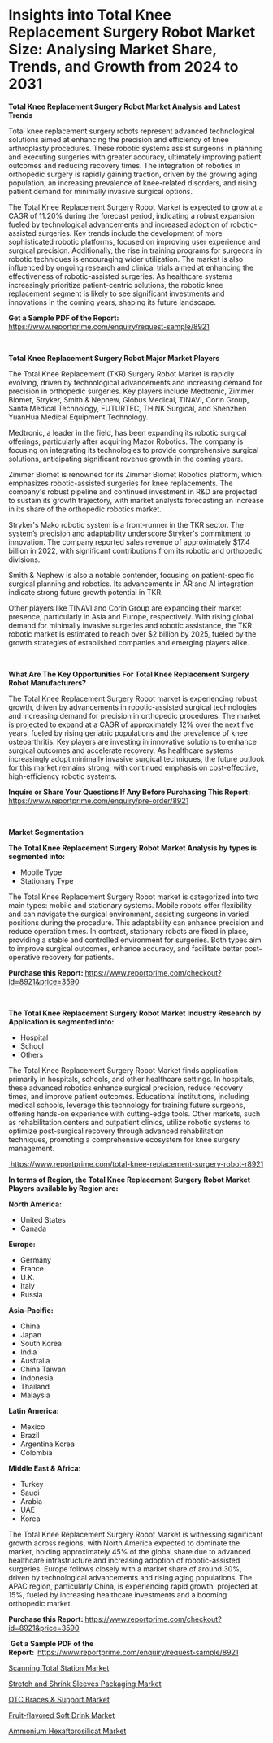 <p><h1>Insights into Total Knee Replacement Surgery Robot Market Size: Analysing Market Share, Trends, and Growth from 2024 to 2031</h1></p><p><strong>Total Knee Replacement Surgery Robot Market Analysis and Latest Trends</strong></p>
<p><p>Total knee replacement surgery robots represent advanced technological solutions aimed at enhancing the precision and efficiency of knee arthroplasty procedures. These robotic systems assist surgeons in planning and executing surgeries with greater accuracy, ultimately improving patient outcomes and reducing recovery times. The integration of robotics in orthopedic surgery is rapidly gaining traction, driven by the growing aging population, an increasing prevalence of knee-related disorders, and rising patient demand for minimally invasive surgical options.</p><p>The Total Knee Replacement Surgery Robot Market is expected to grow at a CAGR of 11.20% during the forecast period, indicating a robust expansion fueled by technological advancements and increased adoption of robotic-assisted surgeries. Key trends include the development of more sophisticated robotic platforms, focused on improving user experience and surgical precision. Additionally, the rise in training programs for surgeons in robotic techniques is encouraging wider utilization. The market is also influenced by ongoing research and clinical trials aimed at enhancing the effectiveness of robotic-assisted surgeries. As healthcare systems increasingly prioritize patient-centric solutions, the robotic knee replacement segment is likely to see significant investments and innovations in the coming years, shaping its future landscape.</p></p>
<p><strong>Get a Sample PDF of the Report:&nbsp;</strong> <a href="https://www.reportprime.com/enquiry/request-sample/8921">https://www.reportprime.com/enquiry/request-sample/8921</a></p>
<p>&nbsp;</p>
<p><strong>Total Knee Replacement Surgery Robot Major Market Players</strong></p>
<p><p>The Total Knee Replacement (TKR) Surgery Robot Market is rapidly evolving, driven by technological advancements and increasing demand for precision in orthopedic surgeries. Key players include Medtronic, Zimmer Biomet, Stryker, Smith & Nephew, Globus Medical, TINAVI, Corin Group, Santa Medical Technology, FUTURTEC, THINK Surgical, and Shenzhen YuanHua Medical Equipment Technology.</p><p>Medtronic, a leader in the field, has been expanding its robotic surgical offerings, particularly after acquiring Mazor Robotics. The company is focusing on integrating its technologies to provide comprehensive surgical solutions, anticipating significant revenue growth in the coming years.</p><p>Zimmer Biomet is renowned for its Zimmer Biomet Robotics platform, which emphasizes robotic-assisted surgeries for knee replacements. The company's robust pipeline and continued investment in R&D are projected to sustain its growth trajectory, with market analysts forecasting an increase in its share of the orthopedic robotics market.</p><p>Stryker's Mako robotic system is a front-runner in the TKR sector. The system’s precision and adaptability underscore Stryker's commitment to innovation. The company reported sales revenue of approximately $17.4 billion in 2022, with significant contributions from its robotic and orthopedic divisions.</p><p>Smith & Nephew is also a notable contender, focusing on patient-specific surgical planning and robotics. Its advancements in AR and AI integration indicate strong future growth potential in TKR.</p><p>Other players like TINAVI and Corin Group are expanding their market presence, particularly in Asia and Europe, respectively. With rising global demand for minimally invasive surgeries and robotic assistance, the TKR robotic market is estimated to reach over $2 billion by 2025, fueled by the growth strategies of established companies and emerging players alike.</p></p>
<p>&nbsp;</p>
<p><strong>What Are The Key Opportunities For Total Knee Replacement Surgery Robot Manufacturers?</strong></p>
<p><p>The Total Knee Replacement Surgery Robot market is experiencing robust growth, driven by advancements in robotic-assisted surgical technologies and increasing demand for precision in orthopedic procedures. The market is projected to expand at a CAGR of approximately 12% over the next five years, fueled by rising geriatric populations and the prevalence of knee osteoarthritis. Key players are investing in innovative solutions to enhance surgical outcomes and accelerate recovery. As healthcare systems increasingly adopt minimally invasive surgical techniques, the future outlook for this market remains strong, with continued emphasis on cost-effective, high-efficiency robotic systems.</p></p>
<p><strong>Inquire or Share Your Questions If Any Before Purchasing This Report:</strong> <a href="https://www.reportprime.com/enquiry/pre-order/8921">https://www.reportprime.com/enquiry/pre-order/8921</a></p>
<p>&nbsp;</p>
<p><strong>Market Segmentation</strong></p>
<p><strong>The Total Knee Replacement Surgery Robot Market Analysis by types is segmented into:</strong></p>
<p><ul><li>Mobile Type</li><li>Stationary Type</li></ul></p>
<p><p>The Total Knee Replacement Surgery Robot market is categorized into two main types: mobile and stationary systems. Mobile robots offer flexibility and can navigate the surgical environment, assisting surgeons in varied positions during the procedure. This adaptability can enhance precision and reduce operation times. In contrast, stationary robots are fixed in place, providing a stable and controlled environment for surgeries. Both types aim to improve surgical outcomes, enhance accuracy, and facilitate better post-operative recovery for patients.</p></p>
<p><strong>Purchase this Report:&nbsp;</strong><a href="https://www.reportprime.com/checkout?id=8921&price=3590">https://www.reportprime.com/checkout?id=8921&price=3590</a></p>
<p>&nbsp;</p>
<p><strong>The Total Knee Replacement Surgery Robot Market Industry Research by Application is segmented into:</strong></p>
<p><ul><li>Hospital</li><li>School</li><li>Others</li></ul></p>
<p><p>The Total Knee Replacement Surgery Robot Market finds application primarily in hospitals, schools, and other healthcare settings. In hospitals, these advanced robotics enhance surgical precision, reduce recovery times, and improve patient outcomes. Educational institutions, including medical schools, leverage this technology for training future surgeons, offering hands-on experience with cutting-edge tools. Other markets, such as rehabilitation centers and outpatient clinics, utilize robotic systems to optimize post-surgical recovery through advanced rehabilitation techniques, promoting a comprehensive ecosystem for knee surgery management.</p></p>
<p><a href="https://www.reportprime.com/total-knee-replacement-surgery-robot-r8921">&nbsp;https://www.reportprime.com/total-knee-replacement-surgery-robot-r8921</a></p>
<p><strong>In terms of Region, the Total Knee Replacement Surgery Robot Market Players available by Region are:</strong></p>
<p>
    <p> <strong> North America: </strong>
        <ul>
            <li>United States</li>
            <li>Canada</li>
        </ul>
        </p> 
    <p> <strong> Europe: </strong>
        <ul>
            <li>Germany</li>
            <li>France</li>
            <li>U.K.</li>
            <li>Italy</li>
            <li>Russia</li>
        </ul>
        </p> 
    <p> <strong> Asia-Pacific: </strong>
        <ul>
            <li>China</li>
            <li>Japan</li>
            <li>South Korea</li>
            <li>India</li>
            <li>Australia</li>
            <li>China Taiwan</li>
            <li>Indonesia</li>
            <li>Thailand</li>
            <li>Malaysia</li>
        </ul>
        </p> 
    <p> <strong> Latin America: </strong>
        <ul>
            <li>Mexico</li>
            <li>Brazil</li>
            <li>Argentina Korea</li>
            <li>Colombia</li>
        </ul>
        </p> 
    <p> <strong> Middle East & Africa: </strong>
        <ul>
            <li>Turkey</li>
            <li>Saudi</li>
            <li>Arabia</li>
            <li>UAE</li>
            <li>Korea</li>
        </ul>
    </p>
    </p>
<p><p>The Total Knee Replacement Surgery Robot Market is witnessing significant growth across regions, with North America expected to dominate the market, holding approximately 45% of the global share due to advanced healthcare infrastructure and increasing adoption of robotic-assisted surgeries. Europe follows closely with a market share of around 30%, driven by technological advancements and rising aging populations. The APAC region, particularly China, is experiencing rapid growth, projected at 15%, fueled by increasing healthcare investments and a booming orthopedic market.</p></p>
<p><strong>Purchase this Report: </strong><a href="https://www.reportprime.com/checkout?id=8921&price=3590">https://www.reportprime.com/checkout?id=8921&price=3590</a></p>
<p>&nbsp;<strong>Get a Sample PDF of the Report:&nbsp;&nbsp;</strong><a href="https://www.reportprime.com/enquiry/request-sample/8921">https://www.reportprime.com/enquiry/request-sample/8921</a></p>
<p><strong></strong></p>
<p><p><a href="https://www.linkedin.com/pulse/what-factors-influence-scanning-total-station-market-qvbee?trackingId=gjp0X4GrQk%2BkGzQIImaoNw%3D%3D">Scanning Total Station Market</a></p><p><a href="https://medium.com/@obiemante_40648/the-stretch-and-shrink-sleeves-packaging-market-report-analyzes-important-operational-and-1b861df94b44">Stretch and Shrink Sleeves Packaging Market</a></p><p><a href="https://medium.com/@berugaru/the-market-for-otc-braces-support-market-is-examined-in-this-report-along-with-the-factors-596da115fed9">OTC Braces & Support Market</a></p><p><a href="https://issuu.com/reportprime-2/docs/fruit-flavored-soft-drink-market-si_fad8f104572503">Fruit-flavored Soft Drink Market</a></p><p><a href="https://issuu.com/reportprime-2/docs/ammonium-hexaftorosilicat-market-si_6b97c8a676b7ce">Ammonium Hexaftorosilicat Market</a></p></p>
